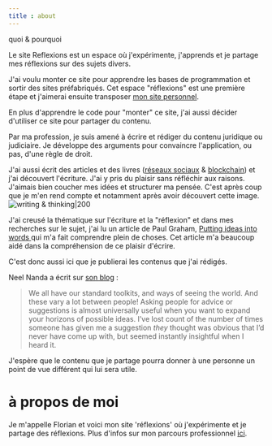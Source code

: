 ```yaml
---
title : about
---
```


quoi & pourquoi

Le site Reflexions est un espace où j'expérimente, j'apprends et je partage mes réflexions sur des sujets divers.  

J'ai voulu monter ce site pour apprendre les bases de programmation et sortir des sites préfabriqués. Cet espace "réflexions" est une première étape et j'aimerai ensuite transposer [mon site personnel](www.florianernotte.be).  

En plus d'apprendre le code pour "monter" ce site, j'ai aussi décider d'utiliser ce site pour partager du contenu. 

Par ma profession, je suis amené à écrire et rédiger du contenu juridique ou judiciaire. Je développe des arguments pour convaincre l'application, ou pas, d'une règle de droit. 

J'ai aussi écrit des articles et des livres ([réseaux sociaux](https://www.larcier-intersentia.com/fr/droit-reseaux-sociaux-9782807926196.html) & [blockchain](https://www.edipro.be/nl/editions/gestion-management/blockchain-et-crypto-actifs/)) et j'ai découvert l'écriture. J'ai y pris du plaisir sans réfléchir aux raisons. J'aimais bien coucher mes idées et structurer ma pensée. 
C'est après coup que je m'en rend compte et notamment après avoir découvert cette image.  
![writing & thinking|200](https://pbs.twimg.com/media/FYb_oT_XEAAhsPe?format=png&name=900x900)

J'ai creusé la thématique sur l'écriture et la "réflexion" et dans mes recherches sur le sujet, j'ai lu un article de Paul Graham, [Putting ideas into words ](https://www.paulgraham.com/words.html) qui m'a fait comprendre plein de choses. Cet article m'a beaucoup aidé dans la compréhension de ce plaisir d'écrire.

C'est donc aussi ici que je publierai les contenus que j'ai rédigés. 

Neel Nanda a écrit sur [son blog](https://www.neelnanda.io/blog/post-28-on-creativity-the-joys-of-5-minute-timers) : 

>We all have our standard toolkits, and ways of seeing the world. And these vary a lot between people! Asking people for advice or suggestions is almost universally useful when you want to expand your horizons of possible ideas. I’ve lost count of the number of times someone has given me a suggestion _they_ thought was obvious that I’d never have come up with, but seemed instantly insightful when I heard it.

J'espère que le contenu que je partage pourra donner à une personne un point de vue différent qui lui sera utile. 
# à propos de moi

  Je m'appelle Florian et voici mon site 'réflexions' où j'expérimente et je partage des réflexions. Plus d'infos sur mon parcours professionnel [ici](www.avroy.be/florian-ernotte).